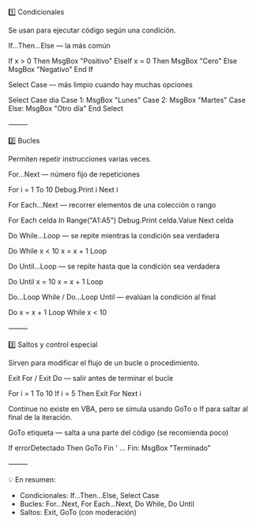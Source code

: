 1️⃣ Condicionales

Se usan para ejecutar código según una condición.

If...Then...Else — la más común

If x > 0 Then
    MsgBox "Positivo"
ElseIf x = 0 Then
    MsgBox "Cero"
Else
    MsgBox "Negativo"
End If

Select Case — más limpio cuando hay muchas opciones

Select Case dia
    Case 1: MsgBox "Lunes"
    Case 2: MsgBox "Martes"
    Case Else: MsgBox "Otro día"
End Select


⸻

2️⃣ Bucles

Permiten repetir instrucciones varias veces.

For...Next — número fijo de repeticiones

For i = 1 To 10
    Debug.Print i
Next i

For Each...Next — recorrer elementos de una colección o rango

For Each celda In Range("A1:A5")
    Debug.Print celda.Value
Next celda

Do While...Loop — se repite mientras la condición sea verdadera

Do While x < 10
    x = x + 1
Loop

Do Until...Loop — se repite hasta que la condición sea verdadera

Do Until x = 10
    x = x + 1
Loop

Do...Loop While / Do...Loop Until — evalúan la condición al final

Do
    x = x + 1
Loop While x < 10


⸻

3️⃣ Saltos y control especial

Sirven para modificar el flujo de un bucle o procedimiento.

Exit For / Exit Do — salir antes de terminar el bucle

For i = 1 To 10
    If i = 5 Then Exit For
Next i

Continue no existe en VBA, pero se simula usando GoTo o If para saltar al final de la iteración.

GoTo etiqueta — salta a una parte del código (se recomienda poco)

If errorDetectado Then GoTo Fin
' ...
Fin:
MsgBox "Terminado"


⸻

💡 En resumen:
* Condicionales: If...Then...Else, Select Case
* Bucles: For...Next, For Each...Next, Do While, Do Until
* Saltos: Exit, GoTo (con moderación)
